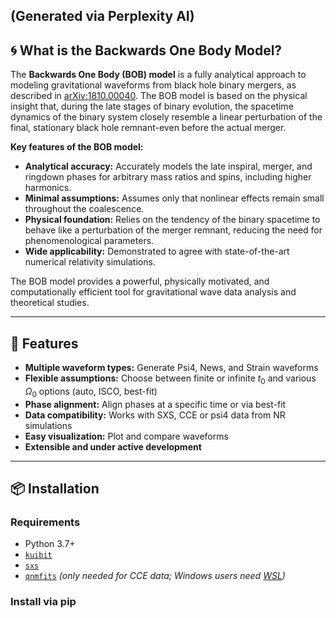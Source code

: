  (Generated via Perplexity AI)
---

## 🌀 What is the Backwards One Body Model?

The **Backwards One Body (BOB) model** is a fully analytical approach to modeling gravitational waveforms from black hole binary mergers, as described in [arXiv:1810.00040](https://arxiv.org/abs/1810.00040). The BOB model is based on the physical insight that, during the late stages of binary evolution, the spacetime dynamics of the binary system closely resemble a linear perturbation of the final, stationary black hole remnant-even before the actual merger.

**Key features of the BOB model:**
- **Analytical accuracy:** Accurately models the late inspiral, merger, and ringdown phases for arbitrary mass ratios and spins, including higher harmonics.
- **Minimal assumptions:** Assumes only that nonlinear effects remain small throughout the coalescence.
- **Physical foundation:** Relies on the tendency of the binary spacetime to behave like a perturbation of the merger remnant, reducing the need for phenomenological parameters.
- **Wide applicability:** Demonstrated to agree with state-of-the-art numerical relativity simulations.

The BOB model provides a powerful, physically motivated, and computationally efficient tool for gravitational wave data analysis and theoretical studies.

---

## 🚀 Features

- **Multiple waveform types:** Generate Psi4, News, and Strain waveforms
- **Flexible assumptions:** Choose between finite or infinite $t_0$ and various $\Omega_0$ options (auto, ISCO, best-fit)
- **Phase alignment:** Align phases at a specific time or via best-fit
- **Data compatibility:** Works with SXS, CCE or psi4 data from NR simulations
- **Easy visualization:** Plot and compare waveforms
- **Extensible and under active development**

---

## 📦 Installation

### Requirements

- Python 3.7+
- [`kuibit`](https://github.com/SRombetto/kuibit)
- [`sxs`](https://github.com/sxs-collaboration/sxs)
- [`qnmfits`](https://github.com/sxs-collaboration/qnmfits) *(only needed for CCE data; Windows users need [WSL](https://docs.microsoft.com/en-us/windows/wsl/))*

### Install via pip

